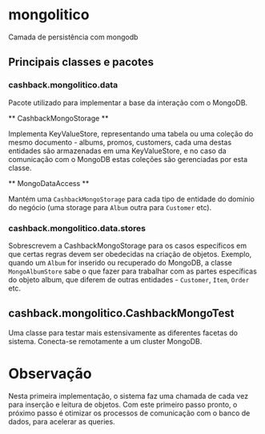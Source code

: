 # mongolitico
Camada de persistência com mongodb

## Principais classes e pacotes ##

### cashback.mongolitico.data ###

Pacote utilizado para implementar a base da interação com o MongoDB.

** CashbackMongoStorage **

Implementa KeyValueStore, representando uma tabela ou uma coleção do mesmo documento - albums, promos, customers, cada uma destas entidades são armazenadas em uma KeyValueStore, e no caso da comunicação com o MongoDB estas coleções são gerenciadas por esta classe.

** MongoDataAccess ** 

Mantém uma `CashbackMongoStorage` para cada tipo de entidade do domínio do negócio (uma storage para `Album` outra para `Customer` etc).

### cashback.mongolitico.data.stores ### 

Sobrescrevem a CashbackMongoStorage para os casos específicos em que certas regras devem ser obedecidas na criação de objetos.
Exemplo, quando um `Album` for inserido ou recuperado do MongoDB, a classe `MongoAlbumStore` sabe o que fazer para trabalhar com as partes específicas do objeto album, que diferem de outras entidades - `Customer`, `Item`, `Order` etc.

## cashback.mongolitico.CashbackMongoTest ##

Uma classe para testar mais estensivamente as diferentes facetas do sistema.
Conecta-se remotamente a um cluster MongoDB.

# Observação #

Nesta primeira implementação, o sistema faz uma chamada de cada vez para inserção e leitura de objetos. Com este primeiro passo pronto, o próximo passo é otimizar os processos de comunicação com o banco de dados, para acelerar as queries.
